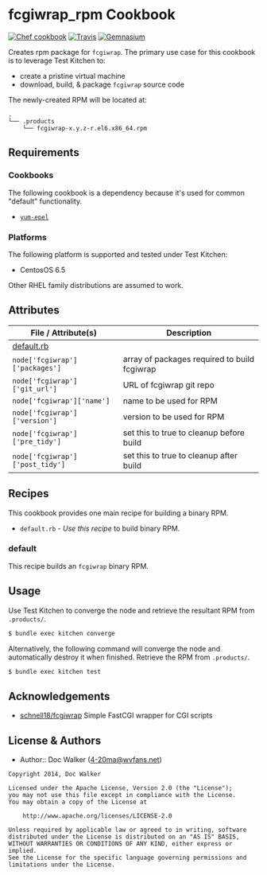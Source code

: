 fcgiwrap_rpm Cookbook
=====================
[![Chef cookbook](https://img.shields.io/cookbook/v/fcgiwrap_rpm.svg?style=flat)][cookbook]
[![Travis](https://img.shields.io/travis/4-20ma/cookbook-fcgiwrap_rpm.svg?style=flat)][travis]
[![Gemnasium](http://img.shields.io/gemnasium/4-20ma/cookbook-fcgiwrap_rpm.svg?style=flat)][gemnasium]

[cookbook]: https://supermarket.chef.io/cookbooks/fcgiwrap_rpm
[travis]: https://travis-ci.org/4-20ma/cookbook-fcgiwrap_rpm
[gemnasium]: https://gemnasium.com/4-20ma/cookbook-fcgiwrap_rpm

Creates rpm package for `fcgiwrap`. The primary use case for this cookbook is to leverage Test Kitchen to:

- create a pristine virtual machine
- download, build, & package `fcgiwrap` source code

The newly-created RPM will be located at:

````text
.
└── .products
    └── fcgiwrap-x.y.z-r.el6.x86_64.rpm
````


Requirements
------------
### Cookbooks
The following cookbook is a dependency because it's used for common "default" functionality.

- [`yum-epel`](https://github.com/opscode-cookbooks/yum-epel)

### Platforms
The following platform is supported and tested under Test Kitchen:

- CentosOS 6.5

Other RHEL family distributions are assumed to work.


Attributes
----------

File / Attribute(s)                 | Description
------------------------------------|------------
[default.rb](attributes/default.rb) |
`node['fcgiwrap']['packages']`      | array of packages required to build fcgiwrap
`node['fcgiwrap']['git_url']`       | URL of fcgiwrap git repo
`node['fcgiwrap']['name']`          | name to be used for RPM
`node['fcgiwrap']['version']`       | version to be used for RPM
`node['fcgiwrap']['pre_tidy']`      | set this to true to cleanup before build
`node['fcgiwrap']['post_tidy']`     | set this to true to cleanup after build


Recipes
-------
This cookbook provides one main recipe for building a binary RPM.

- `default.rb` - *Use this recipe* to build binary RPM.

### default
This recipe builds an `fcgiwrap` binary RPM.


Usage
-----
Use Test Kitchen to converge the node and retrieve the resultant RPM from `.products/`.

````bash
$ bundle exec kitchen converge
````

Alternatively, the following command will converge the node and automatically destroy it when finished. Retrieve the RPM from `.products/`.

````bash
$ bundle exec kitchen test
````


Acknowledgements
----------------

- [schnell18/fcgiwrap](https://github.com/schnell18/fcgiwrap.git) Simple FastCGI wrapper for CGI scripts


License & Authors
-----------------
- Author:: Doc Walker (<4-20ma@wvfans.net>)

````text
Copyright 2014, Doc Walker

Licensed under the Apache License, Version 2.0 (the "License");
you may not use this file except in compliance with the License.
You may obtain a copy of the License at

    http://www.apache.org/licenses/LICENSE-2.0

Unless required by applicable law or agreed to in writing, software
distributed under the License is distributed on an "AS IS" BASIS,
WITHOUT WARRANTIES OR CONDITIONS OF ANY KIND, either express or implied.
See the License for the specific language governing permissions and
limitations under the License.
````
